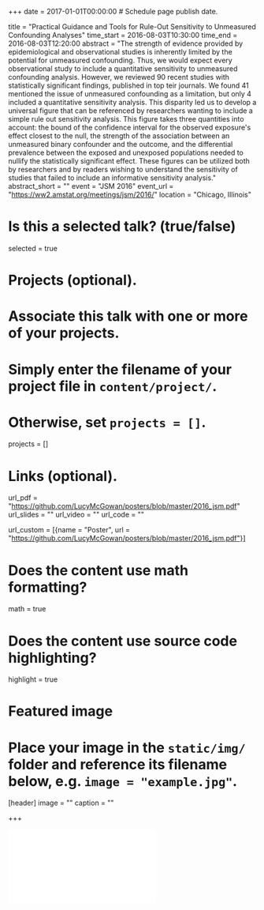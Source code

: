 +++
date = 2017-01-01T00:00:00  # Schedule page publish date.

title = "Practical Guidance and Tools for Rule-Out Sensitivity to Unmeasured Confounding Analyses"
time_start = 2016-08-03T10:30:00
time_end = 2016-08-03T12:20:00
abstract = "The strength of evidence provided by epidemiological and observational studies is inherently limited by the potential for unmeasured confounding. Thus, we would expect every observational study to include a quantitative sensitivity to unmeasured confounding analysis. However, we reviewed 90 recent studies with statistically significant findings, published in top teir journals. We found 41 mentioned the issue of unmeasured confounding as a limitation, but only 4 included a quantitative sensitivity analysis. This disparity led us to develop a universal figure that can be referenced by researchers wanting to include a simple rule out sensitivity analysis. This figure takes three quantities into account: the bound of the confidence interval for the observed exposure's effect closest to the null, the strength of the association between an unmeasured binary confounder and the outcome, and the differential prevalence between the exposed and unexposed populations needed to nullify the statistically significant effect. These figures can be utilized both by researchers and by readers wishing to understand the sensitivity of studies that failed to include an informative sensitivity analysis."
abstract_short = ""
event = "JSM 2016"
event_url = "https://ww2.amstat.org/meetings/jsm/2016/"
location = "Chicago, Illinois"

# Is this a selected talk? (true/false)
selected = true

# Projects (optional).
#   Associate this talk with one or more of your projects.
#   Simply enter the filename of your project file in `content/project/`.
#   Otherwise, set `projects = []`.
projects = []

# Links (optional).
url_pdf = "https://github.com/LucyMcGowan/posters/blob/master/2016_jsm.pdf"
url_slides = ""
url_video = ""
url_code = ""

url_custom = [{name = "Poster", url = "https://github.com/LucyMcGowan/posters/blob/master/2016_jsm.pdf"}]

# Does the content use math formatting?
math = true

# Does the content use source code highlighting?
highlight = true

# Featured image
# Place your image in the `static/img/` folder and reference its filename below, e.g. `image = "example.jpg"`.
[header]
image = ""
caption = ""

+++

<a target="_blank" href = "/img/2016_jsm.pdf"> ![](/img/2016_jsm.pdf) </a>
